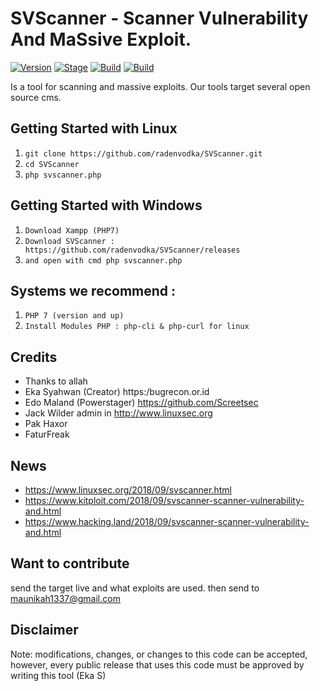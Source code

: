 # SVScanner - Scanner Vulnerability And MaSsive Exploit.

[![Version](https://img.shields.io/badge/SVScanner-1.2-brightgreen.svg?maxAge=259200)]()
[![Stage](https://img.shields.io/badge/Release-Stable-brightgreen.svg)]()
[![Build](https://img.shields.io/badge/Supported_OS-Linux-orange.svg)]()
[![Build](https://img.shields.io/badge/Supported_OS-Windows-blue.svg)]()

Is a tool for scanning and massive exploits. Our tools target several open source cms.

## Getting Started with Linux
1. ```git clone https://github.com/radenvodka/SVScanner.git```
2. ```cd SVScanner```
3. ```php svscanner.php```

## Getting Started with Windows 
1. ```Download Xampp (PHP7)```
2. ```Download SVScanner : https://github.com/radenvodka/SVScanner/releases```
3. ```and open with cmd php svscanner.php```

## Systems we recommend :
1. ```PHP 7 (version and up)```
2. ```Install Modules PHP : php-cli & php-curl for linux```

## Credits

- Thanks to allah
- Eka Syahwan (Creator) https:/bugrecon.or.id
- Edo Maland (Powerstager) https://github.com/Screetsec
- Jack Wilder admin in http://www.linuxsec.org
- Pak Haxor 
- FaturFreak

## News 
- https://www.linuxsec.org/2018/09/svscanner.html
- https://www.kitploit.com/2018/09/svscanner-scanner-vulnerability-and.html
- https://www.hacking.land/2018/09/svscanner-scanner-vulnerability-and.html


## Want to contribute

send the target live and what exploits are used.
then send to maunikah1337@gmail.com

## Disclaimer
Note: modifications, changes, or changes to this code can be accepted, however, every public release that uses this code must be approved by writing this tool (Eka S)
